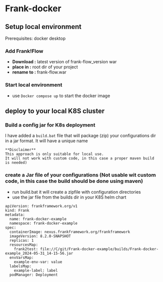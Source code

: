# Frank-docker
## Setup local environment
Prerequisites:  docker desktop

### Add Frank!Flow
- **Download :**
  latest version of frank-flow_version war
- **place in :**
  root dir of your project
- **rename to :**
  frank-flow.war

### Start local environment
- use `Docker compose up` to start the docker image



## deploy to your local K8S cluster

### Build a config jar for K8s deployment
I have added a `build.bat` file that will package (zip) your configurations dir in a jar format. It will have a unique name

```
**Disclaimer** 
This approach is only suitable for local use. 
It will not work with custom code, in this case a proper maven build is needed) 

```

### create a Jar file of your configurations (Not usable wit custom  code, in this case the build should be done using maven)
- run build.bat it will create a zipfile with configuration directories
- use the jar file from the builds dir in your K8S helm chart

```
apiVersion: frankframework.org/v1
kind: Frank
metadata:
  name: frank-docker-example
  namespace: frank-docker-example
spec:
  containerImage: nexus.frankframework.org/frankframework
  imageVersion: 8.2.0-SNAPSHOT
  replicas: 1
  resourcesMap:
    frank2test: file://C/git/Frank-docker-example/builds/Frank-docker-example_2024-05-31_14-15-56.jar
  envVarsMap:
    example-env-var: value
  labelsMap:
    example-label: label
  podManager: Deployment
```
